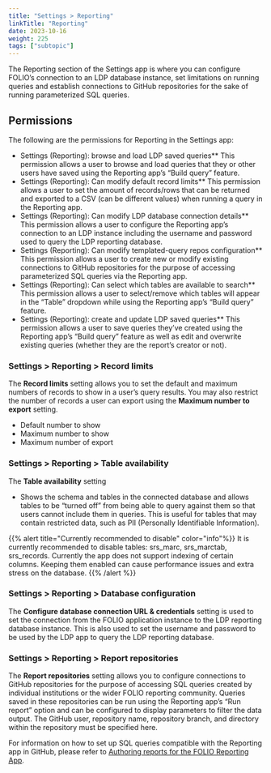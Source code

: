 ```yaml
---
title: "Settings > Reporting"
linkTitle: "Reporting"
date: 2023-10-16  
weight: 225
tags: ["subtopic"]   
---
```


The Reporting section of the Settings app is where you can configure FOLIO’s connection to an LDP database instance, set limitations on running queries and establish connections to GitHub repositories for the sake of running parameterized SQL queries. 

## Permissions

The following are the permissions for Reporting in the Settings app:

* Settings (Reporting): browse and load LDP saved queries** This permission allows a user to browse and load queries that they or other users have saved using the Reporting app’s “Build query” feature. 
* Settings (Reporting): Can modify default record limits** This permission allows a user to set the amount of records/rows that can be returned and exported to a CSV (can be different values) when running a query in the Reporting app.
* Settings (Reporting): Can modify LDP database connection details** This permission allows a user to configure the Reporting app’s connection to an LDP instance including the username and password used to query the LDP reporting database. 
* Settings (Reporting): Can modify templated-query repos configuration** This permission allows a user to create new or modify existing connections to GitHub repositories for the purpose of accessing parameterized SQL queries via the Reporting app.
* Settings (Reporting): Can select which tables are available to search** This permission allows a user to select/remove which tables will appear in the “Table” dropdown while using the Reporting app’s “Build query” feature. 
* Settings (Reporting): create and update LDP saved queries** This permission allows a user to save queries they’ve created using the Reporting app’s “Build query” feature as well as edit and overwrite existing queries (whether they are the report’s creator or not). 

### Settings > Reporting > Record limits
The **Record limits** setting allows you to set the default and maximum numbers of records to show in a user’s query results. You may also restrict the number of records a user can export using the **Maximum number to export** setting.
* Default number to show
* Maximum number to show
* Maximum number of export
### Settings > Reporting > Table availability
The **Table availability** setting
* Shows the schema and tables in the connected database and allows tables to be “turned off” from being able to query against them so that users cannot include them in queries. This is useful for tables that may contain restricted data, such as PII (Personally Identifiable Information).

{{% alert title="Currently recommended to disable" color="info"%}}
It is currently recommended to disable tables: srs_marc, srs_marctab, srs_records.
Currently the app does not support indexing of certain columns. Keeping them enabled can cause performance issues and extra stress on the database.
{{% /alert %}}

### Settings > Reporting > Database configuration
The **Configure database connection URL & credentials** setting is used to set the connection from the FOLIO application instance to the LDP reporting database instance. This is also used to set the username and password to be used by the LDP app to query the LDP reporting database.

### Settings > Reporting > Report repositories 
The **Report repositories** setting allows you to configure connections to GitHub repositories for the purpose of accessing SQL queries created by individual institutions or the wider FOLIO reporting community. Queries saved in these repositories can be run using the Reporting app’s “Run report” option and can be configured to display parameters to filter the data output. The GitHub user, repository name, repository branch, and directory within the repository must be specified here. 

For information on how to set up SQL queries compatible with the Reporting app in GitHub, please refer to [Authoring reports for the FOLIO Reporting App](https://github.com/folio-org/ui-ldp/blob/master/doc/reports.md). 

